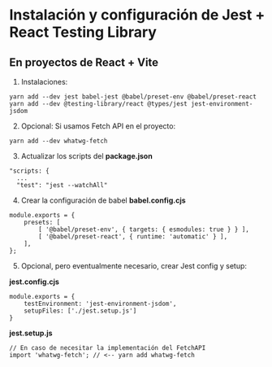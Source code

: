 # Instalación y configuración de Jest + React Testing Library

## En proyectos de React + Vite

1. Instalaciones:

```
yarn add --dev jest babel-jest @babel/preset-env @babel/preset-react
yarn add --dev @testing-library/react @types/jest jest-environment-jsdom
```

2. Opcional: Si usamos Fetch API en el proyecto:

```
yarn add --dev whatwg-fetch
```

3. Actualizar los scripts del **package.json**

```
"scripts: {
  ...
  "test": "jest --watchAll"
```

4. Crear la configuración de babel **babel.config.cjs**

```
module.exports = {
    presets: [
        [ '@babel/preset-env', { targets: { esmodules: true } } ],
        [ '@babel/preset-react', { runtime: 'automatic' } ],
    ],
};
```

5. Opcional, pero eventualmente necesario, crear Jest config y setup:

**jest.config.cjs**

```
module.exports = {
    testEnvironment: 'jest-environment-jsdom',
    setupFiles: ['./jest.setup.js']
}
```

**jest.setup.js**

```
// En caso de necesitar la implementación del FetchAPI
import 'whatwg-fetch'; // <-- yarn add whatwg-fetch
```
